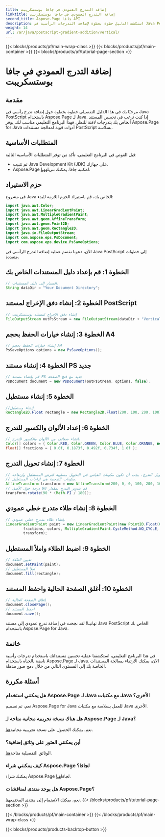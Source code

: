 ```yaml
---
title: إضافة التدرج العمودي في جافا بوستسكريبت
linktitle: إضافة التدرج العمودي في جافا بوستسكريبت
second_title: Aspose.Page جافا API
description: استكشف الدليل خطوة بخطوة لإضافة التدرجات الرأسية في Java PostScript باستخدام Aspose.Page لـ Java. قم بتحسين مستنداتك دون عناء باستخدام صور نابضة بالحياة.
weight: 14
url: /ar/java/postscript-gradient-addition/vertical/
---
```


{{< blocks/products/pf/main-wrap-class >}}
{{< blocks/products/pf/main-container >}}
{{< blocks/products/pf/tutorial-page-section >}}

# إضافة التدرج العمودي في جافا بوستسكريبت

## مقدمة
مرحبًا بك في هذا الدليل التفصيلي خطوة بخطوة حول إضافة تدرج رأسي في Java PostScript باستخدام Aspose.Page لـ Java. إذا كنت ترغب في تحسين المستند الخاص بك بتدرجات لافتة للنظر، فهذا البرنامج التعليمي مناسب لك. يوفر Aspose.Page for Java أدوات قوية لمعالجة مستندات PostScript بسلاسة.
## المتطلبات الأساسية
قبل الغوص في البرنامج التعليمي، تأكد من توفر المتطلبات الأساسية التالية:
- تم تثبيت Java Development Kit (JDK) على جهازك.
-  Aspose.Page لمكتبة جافا. يمكنك تنزيله[هنا](https://releases.aspose.com/page/java/).
## حزم الاستيراد
في مشروع Java الخاص بك، قم باستيراد الحزم اللازمة للبدء:
```java
import java.awt.Color;
import java.awt.LinearGradientPaint;
import java.awt.MultipleGradientPaint;
import java.awt.geom.AffineTransform;
import java.awt.geom.Point2D;
import java.awt.geom.Rectangle2D;
import java.io.FileOutputStream;
import com.aspose.eps.PsDocument;
import com.aspose.eps.device.PsSaveOptions;
```
الآن، دعونا نقسم عملية إضافة التدرج الرأسي في Java PostScript إلى خطوات متعددة.
## الخطوة 1: قم بإعداد دليل المستندات الخاص بك
```java
// المسار إلى دليل المستندات.
String dataDir = "Your Document Directory";
```
## الخطوة 2: إنشاء دفق الإخراج لمستند PostScript
```java
// إنشاء دفق الإخراج لمستند بوستسكريبت
FileOutputStream outPsStream = new FileOutputStream(dataDir + "VerticalGradient_outPS.ps");
```
## الخطوة 3: إنشاء خيارات الحفظ بحجم A4
```java
// إنشاء خيارات الحفظ بحجم A4
PsSaveOptions options = new PsSaveOptions();
```
## الخطوة 4: إنشاء مستند PS جديد
```java
// قم بإنشاء مستند PS جديد مع فتح الصفحة
PsDocument document = new PsDocument(outPsStream, options, false);
```
## الخطوة 5: إنشاء مستطيل
```java
//إنشاء مستطيل
Rectangle2D.Float rectangle = new Rectangle2D.Float(200, 100, 200, 100);
```
## الخطوة 6: إعداد الألوان والكسور للتدرج
```java
// إنشاء صفائف من الألوان والكسور للتدرج.
Color[] colors = { Color.RED, Color.GREEN, Color.BLUE, Color.ORANGE, new Color(85, 107, 47) };
float[] fractions = { 0.0f, 0.1873f, 0.492f, 0.734f, 1.0f };
```
## الخطوة 7: إنشاء تحويل التدرج
```java
// إنشاء تحويل التدرج. يجب أن تكون مكونات القياس في التحويل مساوية لعرض المستطيل وارتفاعه.
// مكونات الترجمة هي إزاحات المستطيل.
AffineTransform transform = new AffineTransform(200, 0, 0, 100, 200, 100);
// قم بتدوير التدرج بمقدار 90 درجة حول الأصل
transform.rotate(90 * (Math.PI / 180));
```
## الخطوة 8: إنشاء طلاء متدرج خطي عمودي
```java
// إنشاء طلاء متدرج خطي عمودي.
LinearGradientPaint paint = new LinearGradientPaint(new Point2D.Float(0, 0), new Point2D.Float(200, 100),
        fractions, colors, MultipleGradientPaint.CycleMethod.NO_CYCLE, MultipleGradientPaint.ColorSpaceType.SRGB,
        transform);
```
## الخطوة 9: اضبط الطلاء واملأ المستطيل
```java
// تعيين الطلاء
document.setPaint(paint);
// املأ المستطيل
document.fill(rectangle);
```
## الخطوة 10: أغلق الصفحة الحالية واحفظ المستند
```java
// إغلاق الصفحة الحالية
document.closePage();
// احفظ المستند
document.save();
```
تهانينا! لقد نجحت في إضافة تدرج عمودي إلى مستند Java PostScript الخاص بك باستخدام Aspose.Page for Java.
## خاتمة
في هذا البرنامج التعليمي، استكشفنا عملية تحسين مستنداتك باستخدام تدرجات رأسية نابضة بالحياة باستخدام Aspose.Page لـ Java. الآن، يمكنك الارتقاء بمعالجة المستندات الخاصة بك إلى المستوى التالي من خلال دمج صور مذهلة.
## أسئلة مكررة
### هل يمكنني استخدام Aspose.Page لـ Java مع مكتبات Java الأخرى؟
نعم، تم تصميم Aspose.Page for Java للعمل بسلاسة مع مكتبات Java الأخرى.
### هل هناك نسخة تجريبية مجانية متاحة لـ Aspose.Page لـ Java؟
 نعم، يمكنك الحصول على نسخة تجريبية مجانية[هنا](https://releases.aspose.com/).
### أين يمكنني العثور على وثائق إضافية؟
 الوثائق التفصيلية متاحة[هنا](https://reference.aspose.com/page/java/).
### كيف يمكنني شراء Aspose.Page لجافا؟
 يمكنك شراء Aspose.Page لجافا[هنا](https://purchase.aspose.com/buy).
### هل يوجد منتدى لمناقشات Aspose.Page؟
 نعم، يمكنك الانضمام إلى منتدى المجتمع[هنا](https://forum.aspose.com/c/page/39).
{{< /blocks/products/pf/tutorial-page-section >}}

{{< /blocks/products/pf/main-container >}}
{{< /blocks/products/pf/main-wrap-class >}}

{{< blocks/products/products-backtop-button >}}
